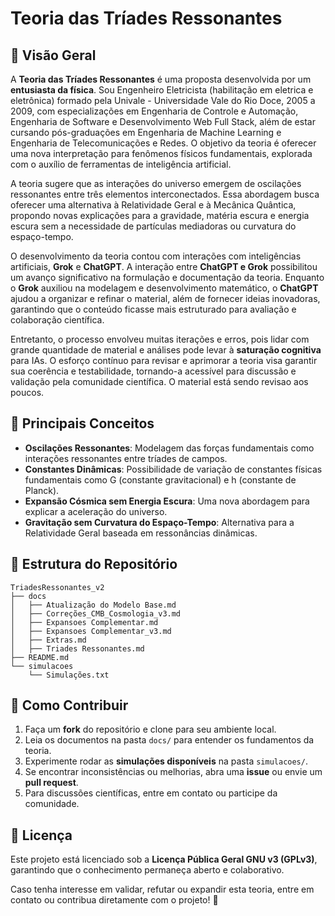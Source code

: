 # Teoria das Tríades Ressonantes

## 📜 Visão Geral
A **Teoria das Tríades Ressonantes** é uma proposta desenvolvida por um **entusiasta da física**. Sou Engenheiro Eletricista (habilitação em eletrica e eletrônica) formado pela Univale - Universidade Vale do Rio Doce, 2005 a 2009, com especializações em Engenharia de Controle e Automação, Engenharia de Software e Desenvolvimento Web Full Stack, além de estar cursando pós-graduações em Engenharia de Machine Learning e Engenharia de Telecomunicações e Redes. O objetivo da teoria é oferecer uma nova interpretação para fenômenos físicos fundamentais, explorada com o auxílio de ferramentas de inteligência artificial. 

A teoria sugere que as interações do universo emergem de oscilações ressonantes entre três elementos interconectados. Essa abordagem busca oferecer uma alternativa à Relatividade Geral e à Mecânica Quântica, propondo novas explicações para a gravidade, matéria escura e energia escura sem a necessidade de partículas mediadoras ou curvatura do espaço-tempo.

O desenvolvimento da teoria contou com interações com inteligências artificiais, **Grok** e **ChatGPT**. A interação entre **ChatGPT e Grok** possibilitou um avanço significativo na formulação e documentação da teoria. Enquanto o **Grok** auxiliou na modelagem e desenvolvimento matemático, o **ChatGPT** ajudou a organizar e refinar o material, além de fornecer ideias inovadoras, garantindo que o conteúdo ficasse mais estruturado para avaliação e colaboração científica. 

Entretanto, o processo envolveu muitas iterações e erros, pois lidar com grande quantidade de material e análises pode levar à **saturação cognitiva** para IAs. O esforço contínuo para revisar e aprimorar a teoria visa garantir sua coerência e testabilidade, tornando-a acessível para discussão e validação pela comunidade científica. O material está sendo revisao aos poucos.

## 🔬 Principais Conceitos
- **Oscilações Ressonantes**: Modelagem das forças fundamentais como interações ressonantes entre tríades de campos.
- **Constantes Dinâmicas**: Possibilidade de variação de constantes físicas fundamentais como G (constante gravitacional) e h (constante de Planck).
- **Expansão Cósmica sem Energia Escura**: Uma nova abordagem para explicar a aceleração do universo.
- **Gravitação sem Curvatura do Espaço-Tempo**: Alternativa para a Relatividade Geral baseada em ressonâncias dinâmicas.

## 🧩 Estrutura do Repositório
```
TriadesRessonantes_v2
├── docs
│   ├── Atualização do Modelo Base.md
│   ├── Correções_CMB_Cosmologia_v3.md
│   ├── Expansoes Complementar.md
│   ├── Expansoes Complementar_v3.md
│   ├── Extras.md
│   ├── Triades Ressonantes.md
├── README.md
└── simulacoes
    └── Simulações.txt
```

## 🚀 Como Contribuir
1. Faça um **fork** do repositório e clone para seu ambiente local.
2. Leia os documentos na pasta `docs/` para entender os fundamentos da teoria.
3. Experimente rodar as **simulações disponíveis** na pasta `simulacoes/`.
4. Se encontrar inconsistências ou melhorias, abra uma **issue** ou envie um **pull request**.
5. Para discussões científicas, entre em contato ou participe da comunidade.

## 📜 Licença
Este projeto está licenciado sob a **Licença Pública Geral GNU v3 (GPLv3)**, garantindo que o conhecimento permaneça aberto e colaborativo.

Caso tenha interesse em validar, refutar ou expandir esta teoria, entre em contato ou contribua diretamente com o projeto! 🚀
